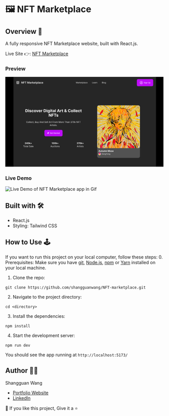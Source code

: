 # 🖼️ NFT Marketplace 

## Overview 📝

A fully responsive NFT Marketplace website, built with React.js.

Live Site 👉: [NFT Marketplace](https://nft-marketplace-home.netlify.app/)

### Preview
<img width=500 alt="Screenshot of NFT Marketplace Homepage" src="NFT-marketplace-snapshot.png">

### Live Demo
<img width=500 alt="Live Demo of NFT Marketplace app in Gif"
src="videoDemo.gif">

## Built with 🛠️
- React.js
- Styling: Tailwind CSS

## How to Use 🕹️
If you want to run this project on your local computer, follow these steps:
0. Prerequisites:
Make sure you have [git](https://git-scm.com/), [Node.js]( https://nodejs.org/), [npm](https://www.npmjs.com/) or [Yarn](https://classic.yarnpkg.com/en/docs/install/) installed on your local machine.

1. Clone the repo:

```
git clone https://github.com/shangguanwang/NFT-marketplace.git
```

2. Navigate to the project directory:

```
cd <directory>
```

3. Install the dependencies:

```
npm install
```

4. Start the development server:

```
npm run dev
```
You should see the app running at `http://localhost:5173/`

## Author 👩🏻

Shangguan Wang

- [Portfolio Website](https://shangguanw.com/)
- [LinkedIn](https://www.linkedin.com/in/shangguan-wang/)

💙 If you like this project, Give it a ⭐
